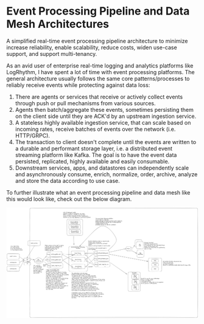 # Event Processing Pipeline and Data Mesh Architectures

A simplified real-time event processing pipeline architecture to minimize increase reliability, enable scalability, reduce costs, widen use-case support, and support multi-tenancy.

As an avid user of enterprise real-time logging and analytics platforms like LogRhythm, I have spent a lot of time with event processing platforms.  The general architecture usually follows the same core patterns/processes to reliably receive events while protecting against data loss:

1. There are agents or services that receive or actively collect events through push or pull mechanisms from various sources.
2. Agents then batch/aggregate these events, sometimes persisting them on the client side until they are ACK'd by an upstream ingestion service.
3. A stateless highly available ingestion service, that can scale based on incoming rates, receive batches of events over the network (i.e. HTTP/GRPC).  
4. The transaction to client doesn't complete until the events are written to a durable and performant storage layer, i.e. a distributed event streaming platform like Kafka.  The goal is to have the event data persisted, replicated, highly available and easily consumable.
5. Downstream services, apps, and datastores can independently scale and asynchronously consume, enrich, normalize, order, archive, analyze and store the data according to use case.

To further illustrate what an event processing pipeline and data mesh like this would look like, check out the below diagram.

![Event Processing Architecture Diagram](EventProcessingArchitecture.png)

